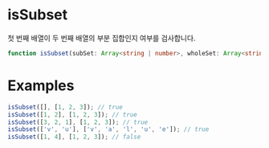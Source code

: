 # isSubset

첫 번째 배열이 두 번째 배열의 부분 집합인지 여부를 검사합니다.

```typescript
function isSubset(subSet: Array<string | number>, wholeSet: Array<string | number>): boolean;
```

# Examples

```typescript
isSubset([], [1, 2, 3]); // true
isSubset([1, 2], [1, 2, 3]); // true
isSubset([3, 2, 1], [1, 2, 3]); // true
isSubset(['v', 'u'], ['v', 'a', 'l', 'u', 'e']); // true
isSubset([1, 4], [1, 2, 3]); // false
```
